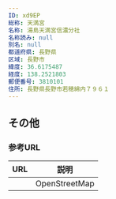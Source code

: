 ```yaml
---
ID: xd9EP
総称: 天満宮
名称: 湯島天満宮信濃分社
名称読み: null
別名: null
都道府県: 長野県
区域: 長野市
緯度: 36.6175487
経度: 138.2521803
郵便番号: 3810101
住所: 長野県長野市若穂綿内７９６１
---
```


## その他

### 参考URL

| URL | 説明          |
| --- | ------------- |
|     | OpenStreetMap |
